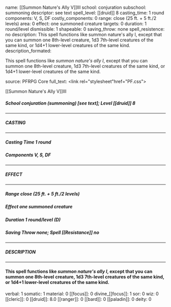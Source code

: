 name: [[Summon Nature's Ally V]]III
school: conjuration
subschool: summoning
descriptor: see text
spell_level: [[druid]] 8
casting_time: 1 round
components: V, S, DF
costly_components: 0
range: close (25 ft. + 5 ft./2 levels)
area: 0
effect: one summoned creature
targets: 0
duration: 1 round/level
dismissible: 1
shapeable: 0
saving_throw: none
spell_resistence: no
description: This spell functions like summon nature's ally I, except that you can summon one 8th-level creature, 1d3 7th-level creatures of the same kind, or 1d4+1 lower-level creatures of the same kind.
description_formated: <p>This spell functions like <i>summon nature's ally I</i>, except that you can summon one 8th-level creature, 1d3 7th-level creatures of the same kind, or 1d4+1 lower-level creatures of the same kind.</p>
source: PFRPG Core
full_text: <link rel="stylesheet"href="PF.css"><div class="heading"><p class="alignleft">[[Summon Nature's Ally V]]III</p><div style="clear: both;"></div></div><div><h5><b>School </b>conjuration (summoning) [see text]; <b>Level </b>[[druid]] 8</h5></div><hr/><div><h5><b>CASTING</b></h5></div><hr/><div><h5><b>Casting Time </b>1 round</h5><h5><b>Components </b>V, S, DF</h5></div><hr/><div><h5><b>EFFECT</b></h5></div><hr/><div><h5><b>Range </b>close (25 ft. + 5 ft./2 levels)</h5><h5><b>Effect </b>one summoned creature</h5><h5><b>Duration </b>1 round/level (D)</h5><h5><b>Saving Throw </b>none; <b>Spell [[Resistance]] </b>no</h5></div><hr/><div><h5><b>DESCRIPTION</b></h5></div><hr/><div><h4><p>This spell functions like <i>summon nature's ally I</i>, except that you can summon one 8th-level creature, 1d3 7th-level creatures of the same kind, or 1d4+1 lower-level creatures of the same kind.</p></h4></div>
verbal: 1
somatic: 1
material: 0
[[focus]]: 0
divine_[[focus]]: 1
sor: 0
wiz: 0
[[cleric]]: 0
[[druid]]: 8.0
[[ranger]]: 0
[[bard]]: 0
[[paladin]]: 0
deity: 0
